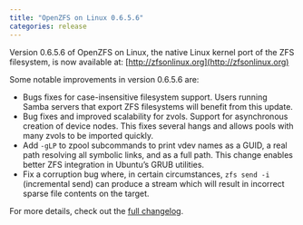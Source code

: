 ```yaml
---
title: "OpenZFS on Linux 0.6.5.6"
categories: release
---
```


Version 0.6.5.6 of OpenZFS on Linux, the native Linux kernel port of the ZFS filesystem, is now available at: [http://zfsonlinux.org](http://zfsonlinux.org)

Some notable improvements in version 0.6.5.6 are:

- Bugs fixes for case-insensitive filesystem support. Users running Samba servers that export ZFS filesystems will benefit from this update.
- Bug fixes and improved scalability for zvols. Support for asynchronous creation of device nodes. This fixes several hangs and allows pools with many zvols to be imported quickly.
- Add `-gLP` to zpool subcommands to print vdev names as a GUID, a real path resolving all symbolic links, and as a full path. This change enables better ZFS integration in Ubuntu’s GRUB utilities.
- Fix a corruption bug where, in certain circumstances, `zfs send -i` (incremental send) can produce a stream which will result in incorrect sparse file contents on the target.

For more details, check out the [full changelog](https://github.com/zfsonlinux/zfs/releases/tag/zfs-0.6.5.6).
